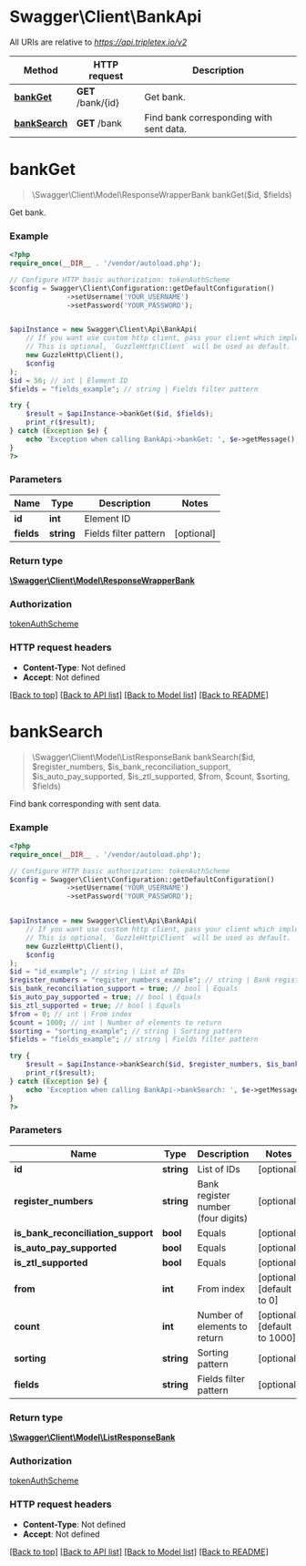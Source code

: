 # Swagger\Client\BankApi

All URIs are relative to *https://api.tripletex.io/v2*

Method | HTTP request | Description
------------- | ------------- | -------------
[**bankGet**](BankApi.md#bankGet) | **GET** /bank/{id} | Get bank.
[**bankSearch**](BankApi.md#bankSearch) | **GET** /bank | Find bank corresponding with sent data.


# **bankGet**
> \Swagger\Client\Model\ResponseWrapperBank bankGet($id, $fields)

Get bank.



### Example
```php
<?php
require_once(__DIR__ . '/vendor/autoload.php');

// Configure HTTP basic authorization: tokenAuthScheme
$config = Swagger\Client\Configuration::getDefaultConfiguration()
              ->setUsername('YOUR_USERNAME')
              ->setPassword('YOUR_PASSWORD');


$apiInstance = new Swagger\Client\Api\BankApi(
    // If you want use custom http client, pass your client which implements `GuzzleHttp\ClientInterface`.
    // This is optional, `GuzzleHttp\Client` will be used as default.
    new GuzzleHttp\Client(),
    $config
);
$id = 56; // int | Element ID
$fields = "fields_example"; // string | Fields filter pattern

try {
    $result = $apiInstance->bankGet($id, $fields);
    print_r($result);
} catch (Exception $e) {
    echo 'Exception when calling BankApi->bankGet: ', $e->getMessage(), PHP_EOL;
}
?>
```

### Parameters

Name | Type | Description  | Notes
------------- | ------------- | ------------- | -------------
 **id** | **int**| Element ID |
 **fields** | **string**| Fields filter pattern | [optional]

### Return type

[**\Swagger\Client\Model\ResponseWrapperBank**](../Model/ResponseWrapperBank.md)

### Authorization

[tokenAuthScheme](../../README.md#tokenAuthScheme)

### HTTP request headers

 - **Content-Type**: Not defined
 - **Accept**: Not defined

[[Back to top]](#) [[Back to API list]](../../README.md#documentation-for-api-endpoints) [[Back to Model list]](../../README.md#documentation-for-models) [[Back to README]](../../README.md)

# **bankSearch**
> \Swagger\Client\Model\ListResponseBank bankSearch($id, $register_numbers, $is_bank_reconciliation_support, $is_auto_pay_supported, $is_ztl_supported, $from, $count, $sorting, $fields)

Find bank corresponding with sent data.



### Example
```php
<?php
require_once(__DIR__ . '/vendor/autoload.php');

// Configure HTTP basic authorization: tokenAuthScheme
$config = Swagger\Client\Configuration::getDefaultConfiguration()
              ->setUsername('YOUR_USERNAME')
              ->setPassword('YOUR_PASSWORD');


$apiInstance = new Swagger\Client\Api\BankApi(
    // If you want use custom http client, pass your client which implements `GuzzleHttp\ClientInterface`.
    // This is optional, `GuzzleHttp\Client` will be used as default.
    new GuzzleHttp\Client(),
    $config
);
$id = "id_example"; // string | List of IDs
$register_numbers = "register_numbers_example"; // string | Bank register number (four digits)
$is_bank_reconciliation_support = true; // bool | Equals
$is_auto_pay_supported = true; // bool | Equals
$is_ztl_supported = true; // bool | Equals
$from = 0; // int | From index
$count = 1000; // int | Number of elements to return
$sorting = "sorting_example"; // string | Sorting pattern
$fields = "fields_example"; // string | Fields filter pattern

try {
    $result = $apiInstance->bankSearch($id, $register_numbers, $is_bank_reconciliation_support, $is_auto_pay_supported, $is_ztl_supported, $from, $count, $sorting, $fields);
    print_r($result);
} catch (Exception $e) {
    echo 'Exception when calling BankApi->bankSearch: ', $e->getMessage(), PHP_EOL;
}
?>
```

### Parameters

Name | Type | Description  | Notes
------------- | ------------- | ------------- | -------------
 **id** | **string**| List of IDs | [optional]
 **register_numbers** | **string**| Bank register number (four digits) | [optional]
 **is_bank_reconciliation_support** | **bool**| Equals | [optional]
 **is_auto_pay_supported** | **bool**| Equals | [optional]
 **is_ztl_supported** | **bool**| Equals | [optional]
 **from** | **int**| From index | [optional] [default to 0]
 **count** | **int**| Number of elements to return | [optional] [default to 1000]
 **sorting** | **string**| Sorting pattern | [optional]
 **fields** | **string**| Fields filter pattern | [optional]

### Return type

[**\Swagger\Client\Model\ListResponseBank**](../Model/ListResponseBank.md)

### Authorization

[tokenAuthScheme](../../README.md#tokenAuthScheme)

### HTTP request headers

 - **Content-Type**: Not defined
 - **Accept**: Not defined

[[Back to top]](#) [[Back to API list]](../../README.md#documentation-for-api-endpoints) [[Back to Model list]](../../README.md#documentation-for-models) [[Back to README]](../../README.md)

